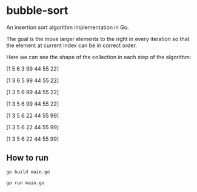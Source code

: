 # bubble-sort

An insertion sort algorithm implementation in Go.

The goal is the move larger elements to the right in every iteration so that 
the element at current index can be in correct order.

Here we can see the shape of the collection in each step of the algorithm:


[1 5 6 3 99 44 55 22]

[1 3 6 5 99 44 55 22]

[1 3 5 6 99 44 55 22]

[1 3 5 6 99 44 55 22]

[1 3 5 6 22 44 55 99]

[1 3 5 6 22 44 55 99]

[1 3 5 6 22 44 55 99]


## How to run

```bash
go build main.go
```

```bash
go run main.go
```